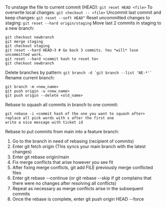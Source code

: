 To unstage the file to current commit (HEAD): `git reset HEAD <file>`
To overwrite local changes: `git checkout -- <file>`
Uncommit last commit and keep changes: `git reset --soft HEAD^`
Reset uncommitted changes to staging: `git reset --hard origin/staging`
Move last 2 commits in staging to a new branch:
```
git checkout newbranch
git merge staging
git checkout staging
git reset --hard HEAD~3 # Go back 3 commits. You *will* lose uncommitted work.
git reset --hard <commit hash to reset to>
git checkout newbranch
```
Delete branches by pattern: ``git branch -d `git branch --list 'NE-*'` ``
Rename current branch:
```
git branch -m <new_name>
git push origin -u <new_name>
git push origin --delete <old_name>
```
Rebase to squash all commits in branch to one commit:
```
git rebase -i <commit hash of the one you want to squash after>
replace all pick words with s after the first one
write a nice message with ticket id
```
Rebase to put commits from main into a feature branch:
1. Go to the branch in need of rebasing (recipient of commits)
2. Enter git fetch origin (This syncs your main branch with the latest changes)
3. Enter git rebase origin/main
4. Fix merge conflicts that arise however you see fit
5. After fixing merge conflicts, git add FILE previously merge conflicted files
6. Enter git rebase --continue (or git rebase --skip if git complains that there were no changes after resolving all conflicts)
7. Repeat as necessary as merge conflicts arise in the subsequent commits
8. Once the rebase is complete, enter git push origin HEAD --force
